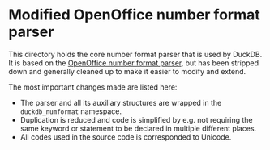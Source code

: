 # Modified OpenOffice number format parser

This directory holds the core number format parser that is used by DuckDB. It is based on the [OpenOffice number format parser](https://github.com/apache/openoffice/tree/trunk/main/svl/source/numbers), but has been stripped down and generally cleaned up to make it easier to modify and extend.

The most important changes made are listed here:
* The parser and all its auxiliary structures are wrapped in the `duckdb_numformat` namespace.
* Duplication is reduced and code is simplified by e.g. not requiring the same keyword or statement to be declared in multiple different places. 
* All codes used in the source code is corresponded to Unicode. 
